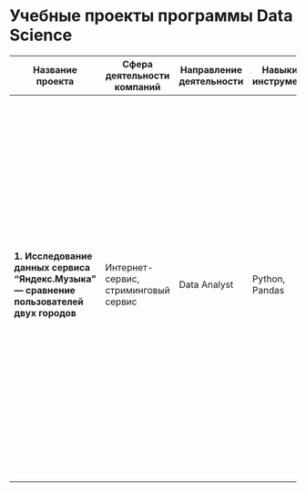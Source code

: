 # Учебные проекты программы Data Science


| **Название проекта** | **Сфера деятельности компаний** | **Направление деятельности** | **Навыки и инструменты** | **Задачи проекта** | **Описание проекта** | **Ключевые слова проекта** |
|---|---|---|---|---|---|---|
| **1. Исследование данных сервиса “Яндекс.Музыка” — сравнение пользователей двух городов** | Интернет-сервис, стриминговый сервис | Data Analyst | Python, Pandas | На реальных данных Яндекс.Музыки c помощью библиотеки Pandas и её возможностей проверить данные и сравнить поведение и предпочтения пользователей двух столиц — Москвы и Санкт-Петербурга. | Сравнение Москвы и Петербурга окружено мифами: - Москва — мегаполис, подчинённый жёсткому ритму рабочей недели; - Петербург — город своеобразной культуры, непохожий на Москву. Некоторые мифы отражают действительность. Другие — пустые стереотипы. Бизнес должен отличать первые от вторых, чтобы принимать рациональные решения. На реальных данных Яндекс.Музыки вы проверите данные и сравните поведение пользователей двух столиц. | обработка данных, дубликаты, пропуски, логическая индексация, группировка, сортировка |
|  |  |  |  |  |  |  |
|  |  |  |  |  |  |  |
